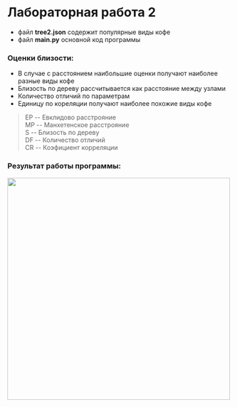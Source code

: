 # Лабораторная работа 2

 - файл **tree2.json** содержит популярные виды кофе 
 - файл **main.py** основной код программы

### Оценки близости:
* В случае с расстоянием наибольшие оценки получают наиболее разные виды кофе    
* Близость по дереву рассчитывается как расстояние между узлами    
* Количество отличий по параметрам    
* Единицу по кореляции получают наиболее похожие виды кофе    

>ЕР -- Евклидово расстрояние    
>МР -- Манхетенское расстрояние    
>S  -- Близость по дереву    
>DF -- Количество отличий    
>CR -- Коэфициент корреляции    

### Результат работы программы:

<img src="https://i.ibb.co/GRj5hS3/Screenshot-1.png" width="500" />
